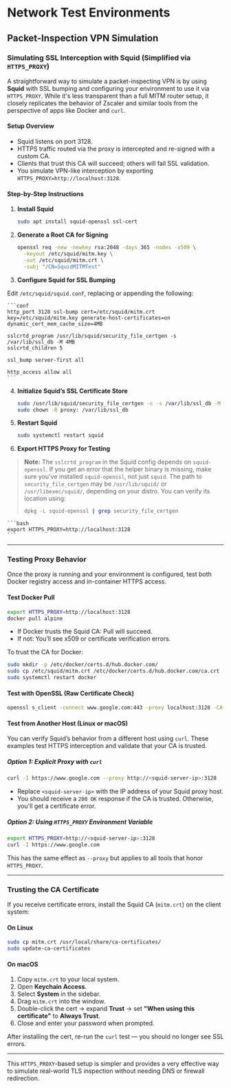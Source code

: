 # Network Test Environments

## Packet-Inspection VPN Simulation

### Simulating SSL Interception with Squid (Simplified via `HTTPS_PROXY`)

A straightforward way to simulate a packet-inspecting VPN is by using **Squid** with SSL bumping and configuring your environment to use it via `HTTPS_PROXY`. While it's less transparent than a full MITM router setup, it closely replicates the behavior of Zscaler and similar tools from the perspective of apps like Docker and `curl`.

#### Setup Overview

- Squid listens on port 3128.
- HTTPS traffic routed via the proxy is intercepted and re-signed with a custom CA.
- Clients that trust this CA will succeed; others will fail SSL validation.
- You simulate VPN-like interception by exporting `HTTPS_PROXY=http://localhost:3128`.

#### Step-by-Step Instructions

1. **Install Squid**

    ```bash
    sudo apt install squid-openssl ssl-cert
    ```

2. **Generate a Root CA for Signing**

    ```bash
    openssl req -new -newkey rsa:2048 -days 365 -nodes -x509 \
      -keyout /etc/squid/mitm.key \
      -out /etc/squid/mitm.crt \
      -subj "/CN=SquidMITMTest"
    ```

3. **Configure Squid for SSL Bumping**

Edit `/etc/squid/squid.conf`, replacing or appending the following:

    ```conf
    http_port 3128 ssl-bump cert=/etc/squid/mitm.crt key=/etc/squid/mitm.key generate-host-certificates=on dynamic_cert_mem_cache_size=4MB
    
    sslcrtd_program /usr/lib/squid/security_file_certgen -s /var/lib/ssl_db -M 4MB
    sslcrtd_children 5
    
    ssl_bump server-first all
    
    http_access allow all
    ```

4. **Initialize Squid’s SSL Certificate Store**

    ```bash
    sudo /usr/lib/squid/security_file_certgen -c -s /var/lib/ssl_db -M 4MB
    sudo chown -R proxy: /var/lib/ssl_db
    ```

5. **Restart Squid**

    ```bash
    sudo systemctl restart squid
    ```

6. **Export HTTPS Proxy for Testing**

> **Note:** The `sslcrtd_program` in the Squid config depends on `squid-openssl`. If you get an error that the helper binary is missing, make sure you've installed `squid-openssl`, not just `squid`. The path to `security_file_certgen` may be `/usr/lib/squid/` or `/usr/libexec/squid/`, depending on your distro. You can verify its location using:
>
> ```bash
> dpkg -L squid-openssl | grep security_file_certgen
> ```

    ```bash
    export HTTPS_PROXY=http://localhost:3128
    ```

---

### Testing Proxy Behavior

Once the proxy is running and your environment is configured, test both Docker registry access and in-container HTTPS access.

#### Test Docker Pull

```bash
export HTTPS_PROXY=http://localhost:3128
docker pull alpine
```

- If Docker trusts the Squid CA: Pull will succeed.
- If not: You’ll see x509 or certificate verification errors.

To trust the CA for Docker:

```bash
sudo mkdir -p /etc/docker/certs.d/hub.docker.com/
sudo cp /etc/squid/mitm.crt /etc/docker/certs.d/hub.docker.com/ca.crt
sudo systemctl restart docker
```

#### Test with OpenSSL (Raw Certificate Check)

```bash
openssl s_client -connect www.google.com:443 -proxy localhost:3128 -CAfile /etc/squid/mitm.crt
```

#### Test from Another Host (Linux or macOS)

You can verify Squid’s behavior from a different host using `curl`. These examples test HTTPS interception and validate that your CA is trusted.

##### Option 1: Explicit Proxy with `curl`

```bash
curl -I https://www.google.com --proxy http://<squid-server-ip>:3128
```

- Replace `<squid-server-ip>` with the IP address of your Squid proxy host.
- You should receive a `200 OK` response if the CA is trusted. Otherwise, you'll get a certificate error.

##### Option 2: Using `HTTPS_PROXY` Environment Variable

```bash
export HTTPS_PROXY=http://<squid-server-ip>:3128
curl -I https://www.google.com
```

This has the same effect as `--proxy` but applies to all tools that honor `HTTPS_PROXY`.

---

### Trusting the CA Certificate

If you receive certificate errors, install the Squid CA (`mitm.crt`) on the client system:

#### On Linux

```bash
sudo cp mitm.crt /usr/local/share/ca-certificates/
sudo update-ca-certificates
```

#### On macOS

1. Copy `mitm.crt` to your local system.
2. Open **Keychain Access**.
3. Select **System** in the sidebar.
4. Drag `mitm.crt` into the window.
5. Double-click the cert → expand **Trust** → set **"When using this certificate"** to **Always Trust**.
6. Close and enter your password when prompted.

After installing the cert, re-run the `curl` test — you should no longer see SSL errors.

---

This `HTTPS_PROXY`-based setup is simpler and provides a very effective way to simulate real-world TLS inspection without needing DNS or firewall redirection.
